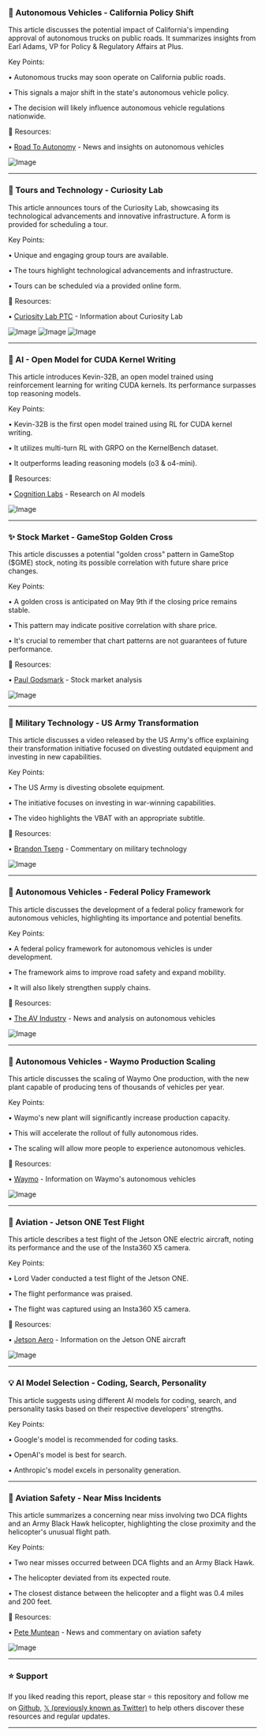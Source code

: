 ### 🤖 Autonomous Vehicles - California Policy Shift

This article discusses the potential impact of California's impending approval of autonomous trucks on public roads.  It summarizes insights from Earl Adams, VP for Policy & Regulatory Affairs at Plus.

Key Points:

• Autonomous trucks may soon operate on California public roads.


• This signals a major shift in the state's autonomous vehicle policy.


• The decision will likely influence autonomous vehicle regulations nationwide.


🔗 Resources:

• [Road To Autonomy](https://x.com/RoadToAutonomy) - News and insights on autonomous vehicles

![Image](https://pbs.twimg.com/amplify_video_thumb/1920215007859552256/img/5PeU7dfXca4BvTle.jpg)


---

### 🚀 Tours and Technology - Curiosity Lab

This article announces tours of the Curiosity Lab, showcasing its technological advancements and innovative infrastructure.  A form is provided for scheduling a tour.

Key Points:

• Unique and engaging group tours are available.


• The tours highlight technological advancements and infrastructure.


• Tours can be scheduled via a provided online form.



🔗 Resources:

• [Curiosity Lab PTC](https://x.com/CuriosityLabPTC) - Information about Curiosity Lab

![Image](https://pbs.twimg.com/media/GqX4ZxeWgAAz_pC?format=jpg&name=small)
![Image](https://pbs.twimg.com/media/GqX4bT6WIAAt5eI?format=jpg&name=360x360)
![Image](https://pbs.twimg.com/media/GqX4c1BXoAED1vx?format=jpg&name=360x360)


---

### 🤖 AI - Open Model for CUDA Kernel Writing

This article introduces Kevin-32B, an open model trained using reinforcement learning for writing CUDA kernels.  Its performance surpasses top reasoning models.

Key Points:

• Kevin-32B is the first open model trained using RL for CUDA kernel writing.


• It utilizes multi-turn RL with GRPO on the KernelBench dataset.


• It outperforms leading reasoning models (o3 & o4-mini).



🔗 Resources:

• [Cognition Labs](https://x.com/cognition_labs) - Research on AI models

![Image](https://pbs.twimg.com/media/GqSgaaKakAAE5a1?format=png&name=small)


---

### ✨ Stock Market - GameStop Golden Cross

This article discusses a potential "golden cross" pattern in GameStop ($GME) stock, noting its possible correlation with future share price changes.

Key Points:

• A golden cross is anticipated on May 9th if the closing price remains stable.


• This pattern may indicate positive correlation with share price.


• It's crucial to remember that chart patterns are not guarantees of future performance.


🔗 Resources:

• [Paul Godsmark](https://x.com/PaulGodsmark) - Stock market analysis

![Image](https://pbs.twimg.com/media/GqTCn8qWkAAWDCW?format=png&name=small)


---

### 🤖 Military Technology - US Army Transformation

This article discusses a video released by the US Army's office explaining their transformation initiative focused on divesting outdated equipment and investing in new capabilities.

Key Points:

• The US Army is divesting obsolete equipment.


• The initiative focuses on investing in war-winning capabilities.


• The video highlights the VBAT with an appropriate subtitle.


🔗 Resources:

• [Brandon Tseng](https://x.com/brandontseng2) - Commentary on military technology

![Image](https://pbs.twimg.com/media/GqQr55RXsAAg8DK?format=jpg&name=medium)


---

### 🤖 Autonomous Vehicles - Federal Policy Framework

This article discusses the development of a federal policy framework for autonomous vehicles, highlighting its importance and potential benefits.

Key Points:

• A federal policy framework for autonomous vehicles is under development.


• The framework aims to improve road safety and expand mobility.


• It will also likely strengthen supply chains.


🔗 Resources:

• [The AV Industry](https://x.com/theavindustry) - News and analysis on autonomous vehicles

![Image](https://pbs.twimg.com/amplify_video_thumb/1918308892280336384/img/7YRCZUHRBplJ5I9o.jpg)


---

### 🚀 Autonomous Vehicles - Waymo Production Scaling

This article discusses the scaling of Waymo One production, with the new plant capable of producing tens of thousands of vehicles per year.

Key Points:

• Waymo's new plant will significantly increase production capacity.


• This will accelerate the rollout of fully autonomous rides.


• The scaling will allow more people to experience autonomous vehicles.


🔗 Resources:

• [Waymo](https://x.com/Waymo) - Information on Waymo's autonomous vehicles

![Image](https://pbs.twimg.com/media/GqK6xb8XQAAq-8-.jpg)


---

### 🚀 Aviation - Jetson ONE Test Flight

This article describes a test flight of the Jetson ONE electric aircraft, noting its performance and the use of the Insta360 X5 camera.

Key Points:

• Lord Vader conducted a test flight of the Jetson ONE.


• The flight performance was praised.


• The flight was captured using an Insta360 X5 camera.


🔗 Resources:

• [Jetson Aero](https://x.com/jetson_aero) - Information on the Jetson ONE aircraft

![Image](https://pbs.twimg.com/amplify_video_thumb/1919037344134373376/img/8O6-wmEb_82oFpL4.jpg)


---

### 💡 AI Model Selection - Coding, Search, Personality

This article suggests using different AI models for coding, search, and personality tasks based on their respective developers' strengths.


Key Points:

• Google's model is recommended for coding tasks.


• OpenAI's model is best for search.


• Anthropic's model excels in personality generation.



---

### 🤖 Aviation Safety - Near Miss Incidents

This article summarizes a concerning near miss involving two DCA flights and an Army Black Hawk helicopter, highlighting the close proximity and the helicopter's unusual flight path.

Key Points:

• Two near misses occurred between DCA flights and an Army Black Hawk.


• The helicopter deviated from its expected route.


• The closest distance between the helicopter and a flight was 0.4 miles and 200 feet.


🔗 Resources:

• [Pete Muntean](https://x.com/petemuntean) - News and commentary on aviation safety

![Image](https://pbs.twimg.com/media/Gp-W8GHXwAAGOLz?format=jpg&name=small)


---

### ⭐️ Support

If you liked reading this report, please star ⭐️ this repository and follow me on [Github](https://github.com/Drix10), [𝕏 (previously known as Twitter)](https://x.com/DRIX_10_) to help others discover these resources and regular updates.

---
